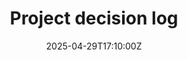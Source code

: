---
title: Project decision log
linkTitle: Project decision log
date: '2025-04-29T17:10:00Z'
weight: 1
description: No content
draft: false
ref: project-decision-log
---